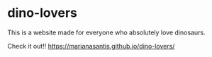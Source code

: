# dino-lovers
This is a website made for everyone who absolutely love dinosaurs.

Check it out!!
https://marianasantis.github.io/dino-lovers/
